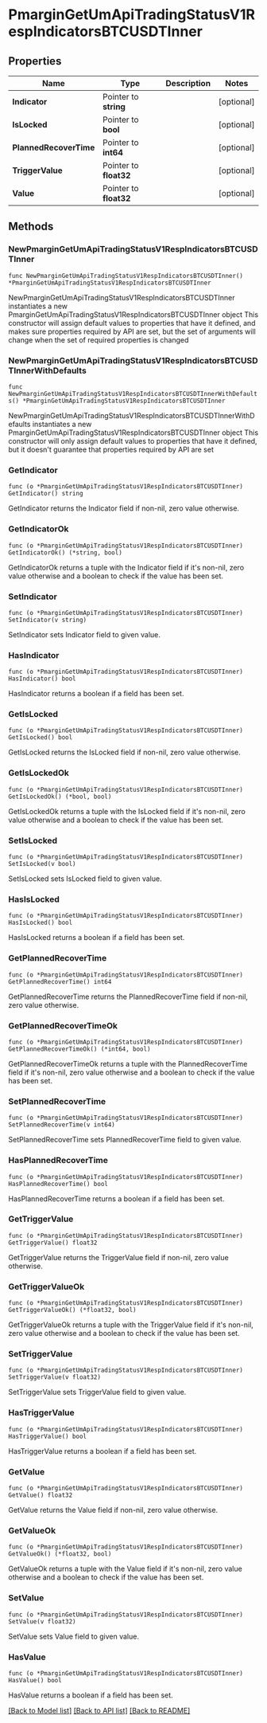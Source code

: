 # PmarginGetUmApiTradingStatusV1RespIndicatorsBTCUSDTInner

## Properties

Name | Type | Description | Notes
------------ | ------------- | ------------- | -------------
**Indicator** | Pointer to **string** |  | [optional] 
**IsLocked** | Pointer to **bool** |  | [optional] 
**PlannedRecoverTime** | Pointer to **int64** |  | [optional] 
**TriggerValue** | Pointer to **float32** |  | [optional] 
**Value** | Pointer to **float32** |  | [optional] 

## Methods

### NewPmarginGetUmApiTradingStatusV1RespIndicatorsBTCUSDTInner

`func NewPmarginGetUmApiTradingStatusV1RespIndicatorsBTCUSDTInner() *PmarginGetUmApiTradingStatusV1RespIndicatorsBTCUSDTInner`

NewPmarginGetUmApiTradingStatusV1RespIndicatorsBTCUSDTInner instantiates a new PmarginGetUmApiTradingStatusV1RespIndicatorsBTCUSDTInner object
This constructor will assign default values to properties that have it defined,
and makes sure properties required by API are set, but the set of arguments
will change when the set of required properties is changed

### NewPmarginGetUmApiTradingStatusV1RespIndicatorsBTCUSDTInnerWithDefaults

`func NewPmarginGetUmApiTradingStatusV1RespIndicatorsBTCUSDTInnerWithDefaults() *PmarginGetUmApiTradingStatusV1RespIndicatorsBTCUSDTInner`

NewPmarginGetUmApiTradingStatusV1RespIndicatorsBTCUSDTInnerWithDefaults instantiates a new PmarginGetUmApiTradingStatusV1RespIndicatorsBTCUSDTInner object
This constructor will only assign default values to properties that have it defined,
but it doesn't guarantee that properties required by API are set

### GetIndicator

`func (o *PmarginGetUmApiTradingStatusV1RespIndicatorsBTCUSDTInner) GetIndicator() string`

GetIndicator returns the Indicator field if non-nil, zero value otherwise.

### GetIndicatorOk

`func (o *PmarginGetUmApiTradingStatusV1RespIndicatorsBTCUSDTInner) GetIndicatorOk() (*string, bool)`

GetIndicatorOk returns a tuple with the Indicator field if it's non-nil, zero value otherwise
and a boolean to check if the value has been set.

### SetIndicator

`func (o *PmarginGetUmApiTradingStatusV1RespIndicatorsBTCUSDTInner) SetIndicator(v string)`

SetIndicator sets Indicator field to given value.

### HasIndicator

`func (o *PmarginGetUmApiTradingStatusV1RespIndicatorsBTCUSDTInner) HasIndicator() bool`

HasIndicator returns a boolean if a field has been set.

### GetIsLocked

`func (o *PmarginGetUmApiTradingStatusV1RespIndicatorsBTCUSDTInner) GetIsLocked() bool`

GetIsLocked returns the IsLocked field if non-nil, zero value otherwise.

### GetIsLockedOk

`func (o *PmarginGetUmApiTradingStatusV1RespIndicatorsBTCUSDTInner) GetIsLockedOk() (*bool, bool)`

GetIsLockedOk returns a tuple with the IsLocked field if it's non-nil, zero value otherwise
and a boolean to check if the value has been set.

### SetIsLocked

`func (o *PmarginGetUmApiTradingStatusV1RespIndicatorsBTCUSDTInner) SetIsLocked(v bool)`

SetIsLocked sets IsLocked field to given value.

### HasIsLocked

`func (o *PmarginGetUmApiTradingStatusV1RespIndicatorsBTCUSDTInner) HasIsLocked() bool`

HasIsLocked returns a boolean if a field has been set.

### GetPlannedRecoverTime

`func (o *PmarginGetUmApiTradingStatusV1RespIndicatorsBTCUSDTInner) GetPlannedRecoverTime() int64`

GetPlannedRecoverTime returns the PlannedRecoverTime field if non-nil, zero value otherwise.

### GetPlannedRecoverTimeOk

`func (o *PmarginGetUmApiTradingStatusV1RespIndicatorsBTCUSDTInner) GetPlannedRecoverTimeOk() (*int64, bool)`

GetPlannedRecoverTimeOk returns a tuple with the PlannedRecoverTime field if it's non-nil, zero value otherwise
and a boolean to check if the value has been set.

### SetPlannedRecoverTime

`func (o *PmarginGetUmApiTradingStatusV1RespIndicatorsBTCUSDTInner) SetPlannedRecoverTime(v int64)`

SetPlannedRecoverTime sets PlannedRecoverTime field to given value.

### HasPlannedRecoverTime

`func (o *PmarginGetUmApiTradingStatusV1RespIndicatorsBTCUSDTInner) HasPlannedRecoverTime() bool`

HasPlannedRecoverTime returns a boolean if a field has been set.

### GetTriggerValue

`func (o *PmarginGetUmApiTradingStatusV1RespIndicatorsBTCUSDTInner) GetTriggerValue() float32`

GetTriggerValue returns the TriggerValue field if non-nil, zero value otherwise.

### GetTriggerValueOk

`func (o *PmarginGetUmApiTradingStatusV1RespIndicatorsBTCUSDTInner) GetTriggerValueOk() (*float32, bool)`

GetTriggerValueOk returns a tuple with the TriggerValue field if it's non-nil, zero value otherwise
and a boolean to check if the value has been set.

### SetTriggerValue

`func (o *PmarginGetUmApiTradingStatusV1RespIndicatorsBTCUSDTInner) SetTriggerValue(v float32)`

SetTriggerValue sets TriggerValue field to given value.

### HasTriggerValue

`func (o *PmarginGetUmApiTradingStatusV1RespIndicatorsBTCUSDTInner) HasTriggerValue() bool`

HasTriggerValue returns a boolean if a field has been set.

### GetValue

`func (o *PmarginGetUmApiTradingStatusV1RespIndicatorsBTCUSDTInner) GetValue() float32`

GetValue returns the Value field if non-nil, zero value otherwise.

### GetValueOk

`func (o *PmarginGetUmApiTradingStatusV1RespIndicatorsBTCUSDTInner) GetValueOk() (*float32, bool)`

GetValueOk returns a tuple with the Value field if it's non-nil, zero value otherwise
and a boolean to check if the value has been set.

### SetValue

`func (o *PmarginGetUmApiTradingStatusV1RespIndicatorsBTCUSDTInner) SetValue(v float32)`

SetValue sets Value field to given value.

### HasValue

`func (o *PmarginGetUmApiTradingStatusV1RespIndicatorsBTCUSDTInner) HasValue() bool`

HasValue returns a boolean if a field has been set.


[[Back to Model list]](../README.md#documentation-for-models) [[Back to API list]](../README.md#documentation-for-api-endpoints) [[Back to README]](../README.md)


